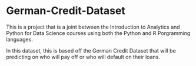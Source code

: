 # German-Credit-Dataset

This is a project that is a joint between the Introduction to Analytics and Python for Data Science courses using both the Python and R Porgramming languages.

In this dataset, this is based off the German Credit Dataset that will be predicting on who will pay off or who will default on their loans. 
